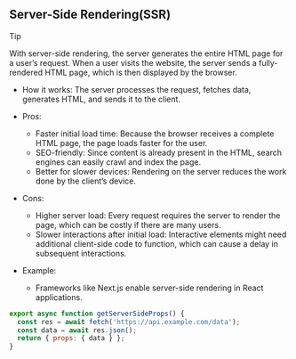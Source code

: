 ## Server-Side Rendering(SSR)

>[!TIP]
>With server-side rendering, the server generates the entire HTML page for a user’s request. When a user visits the website, the server sends a fully-rendered HTML page, which is then displayed by the browser.

- How it works: The server processes the request, fetches data, generates HTML, and sends it to the client.
- Pros:
  - Faster initial load time: Because the browser receives a complete HTML page, the page loads faster for the user.
  - SEO-friendly: Since content is already present in the HTML, search engines can easily crawl and index the page.
  - Better for slower devices: Rendering on the server reduces the work done by the client’s device.
- Cons:
  - Higher server load: Every request requires the server to render the page, which can be costly if there are many users.
  - Slower interactions after initial load: Interactive elements might need additional client-side code to function, which can cause a delay in subsequent interactions.

- Example:
  - Frameworks like Next.js enable server-side rendering in React applications.
```javascript
export async function getServerSideProps() {
  const res = await fetch('https://api.example.com/data');
  const data = await res.json();
  return { props: { data } };
}
```

